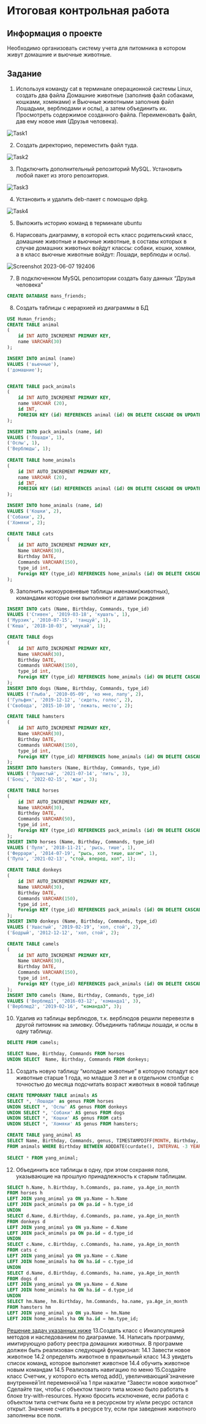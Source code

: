 # Итоговая контрольная работа

## Информация о проекте
Необходимо организовать систему учета для питомника в котором живут
домашние и вьючные животные.

## Задание
1. Используя команду cat в терминале операционной системы Linux, создать
два файла Домашние животные (заполнив файл собаками, кошками,
хомяками) и Вьючные животными заполнив файл Лошадьми, верблюдами и
ослы), а затем объединить их. Просмотреть содержимое созданного файла.
Переименовать файл, дав ему новое имя (Друзья человека).

![Task1](https://github.com/Mayk6/Final-control-work/assets/110410764/8ce05c45-4d49-4929-8775-deb5048d9578)


2. Создать директорию, переместить файл туда.

![Task2](https://github.com/Mayk6/Final-control-work/assets/110410764/16462136-4413-4dd2-8ca4-49661b7e5e63)

3. Подключить дополнительный репозиторий MySQL. Установить любой пакет
из этого репозитория.

![Task3](https://github.com/Mayk6/Final-control-work/assets/110410764/a35c0110-1aed-4e8d-9070-218395620de5)

4. Установить и удалить deb-пакет с помощью dpkg.

![Task4](https://github.com/Mayk6/Final-control-work/assets/110410764/1bcb7631-5316-47b1-b754-77e7d2656ef7)

5. Выложить историю команд в терминале ubuntu



6. Нарисовать диаграмму, в которой есть класс родительский класс, домашние
животные и вьючные животные, в составы которых в случае домашних
животных войдут классы: собаки, кошки, хомяки, а в класс вьючные животные
войдут: Лошади, верблюды и ослы).

![Screenshot 2023-06-07 192406](https://github.com/Mayk6/Final-control-work/assets/110410764/1ebaa8c8-f2b8-471b-b36b-be48b776dbe5)

7. В подключенном MySQL репозитории создать базу данных “Друзья
человека”
```sql
CREATE DATABASE mans_friends;
```

8. Создать таблицы с иерархией из диаграммы в БД
```sql
USE Human_friends;
CREATE TABLE animal
(
	id INT AUTO_INCREMENT PRIMARY KEY, 
	name VARCHAR(30)
);

INSERT INTO animal (name)
VALUES ('вьючные'),
('домашние');  


CREATE TABLE pack_animals
(
	id INT AUTO_INCREMENT PRIMARY KEY,
    name VARCHAR (20),
    id INT,
    FOREIGN KEY (id) REFERENCES animal (id) ON DELETE CASCADE ON UPDATE CASCADE
);

INSERT INTO pack_animals (name, id)
VALUES ('Лошади', 1),
('Ослы', 1),  
('Верблюды', 1); 
    
CREATE TABLE home_animals
(
	id INT AUTO_INCREMENT PRIMARY KEY,
    name VARCHAR (20),
    id INT,
    FOREIGN KEY (id) REFERENCES animal (id) ON DELETE CASCADE ON UPDATE CASCADE
);

INSERT INTO home_animals (name, id)
VALUES ('Кошки', 2),
('Собаки', 2),  
('Хомяки', 2); 

CREATE TABLE cats 
(       
    id INT AUTO_INCREMENT PRIMARY KEY, 
    Name VARCHAR(30), 
    Birthday DATE,
    Commands VARCHAR(150),
    type_id int,
    Foreign KEY (type_id) REFERENCES home_animals (id) ON DELETE CASCADE ON UPDATE CASCADE
);
```
9. Заполнить низкоуровневые таблицы именами(животных), командами
которые они выполняют и датами рождения
```sql
INSERT INTO cats (Name, Birthday, Commands, type_id)
VALUES ('Стивен', '2019-03-18', 'кушать', 1),
('Мурзик', '2010-07-15', 'танцуй', 1),  
('Кеша', '2018-10-03', 'мяукай', 1); 

CREATE TABLE dogs 
(       
    id INT AUTO_INCREMENT PRIMARY KEY, 
    Name VARCHAR(30), 
    Birthday DATE,
    Commands VARCHAR(150),
    type_id int,
    Foreign KEY (type_id) REFERENCES home_animals (id) ON DELETE CASCADE ON UPDATE CASCADE
);
INSERT INTO dogs (Name, Birthday, Commands, type_id)
VALUES ('Глыба', '2010-05-09', 'ко мне, лапу', 2),
('Гульфик', '2019-12-12', 'сидеть, голос', 2),  
('Свобода', '2015-10-10', 'лежать, место', 2);

CREATE TABLE hamsters 
(       
    id INT AUTO_INCREMENT PRIMARY KEY, 
    Name VARCHAR(30), 
    Birthday DATE,
    Commands VARCHAR(150),
    type_id int,
    Foreign KEY (type_id) REFERENCES home_animals (id) ON DELETE CASCADE ON UPDATE CASCADE
);
INSERT INTO hamsters (Name, Birthday, Commands, type_id)
VALUES ('Пушистый', '2021-07-14', 'пить', 3),
('Боец', '2022-02-15', 'жди', 3);

CREATE TABLE horses 
(       
    id INT AUTO_INCREMENT PRIMARY KEY, 
    Name VARCHAR(30), 
    Birthday DATE,
    Commands VARCHAR(50),
    type_id int,
    Foreign KEY (type_id) REFERENCES pack_animals (id) ON DELETE CASCADE ON UPDATE CASCADE
);
INSERT INTO horses (Name, Birthday, Commands, type_id)
VALUES ('Пуля', '2018-11-21', 'рысь, тише', 1),
('Феррари', '2014-07-19', "рысь, хоп, тише, шагом", 1),  
('Пупа', '2021-02-13', "стой, вперед, хоп", 1);

CREATE TABLE donkeys 
(       
    id INT AUTO_INCREMENT PRIMARY KEY, 
    Name VARCHAR(30), 
    Birthday DATE,
    Commands VARCHAR(150),
    type_id int,
    Foreign KEY (type_id) REFERENCES pack_animals (id) ON DELETE CASCADE ON UPDATE CASCADE
);
INSERT INTO donkeys (Name, Birthday, Commands, type_id)
VALUES ('Ушастый', '2019-02-19', 'хоп, стой', 2),
('Бодрый', '2012-12-12', 'хоп, стой', 2);

CREATE TABLE camels 
(       
    id INT AUTO_INCREMENT PRIMARY KEY, 
    Name VARCHAR(30), 
    Birthday DATE,
    Commands VARCHAR(150),
    type_id int,
    Foreign KEY (type_id) REFERENCES pack_animals (id) ON DELETE CASCADE ON UPDATE CASCADE
);
INSERT INTO camels (Name, Birthday, Commands, type_id)
VALUES ('Верблюд1', '2016-03-12', 'команда1', 3),
('Верблюд2', '2019-02-16', "команда3", 3);
```

10. Удалив из таблицы верблюдов, т.к. верблюдов решили перевезти в другой
питомник на зимовку. Объединить таблицы лошади, и ослы в одну таблицу.
```sql
DELETE FROM camels;

SELECT Name, Birthday, Commands FROM horses
UNION SELECT  Name, Birthday, Commands FROM donkeys;
```

11. Создать новую таблицу “молодые животные” в которую попадут все
животные старше 1 года, но младше 3 лет и в отдельном столбце с точностью
до месяца подсчитать возраст животных в новой таблице
```sql
CREATE TEMPORARY TABLE animals AS 
SELECT *, 'Лошади' as genus FROM horses
UNION SELECT *, 'Ослы' AS genus FROM donkeys
UNION SELECT *, 'Собаки' AS genus FROM dogs
UNION SELECT *, 'Кошки' AS genus FROM cats
UNION SELECT *, 'Хомяки' AS genus FROM hamsters;

CREATE TABLE yang_animal AS
SELECT Name, Birthday, Commands, genus, TIMESTAMPDIFF(MONTH, Birthday, CURDATE()) AS Age_in_month
FROM animals WHERE Birthday BETWEEN ADDDATE(curdate(), INTERVAL -3 YEAR) AND ADDDATE(CURDATE(), INTERVAL -1 YEAR);
 
SELECT * FROM yang_animal;
```
12. Объединить все таблицы в одну, при этом сохраняя поля, указывающие на
прошлую принадлежность к старым таблицам.
```sql
SELECT h.Name, h.Birthday, h.Commands, pa.name, ya.Age_in_month 
FROM horses h
LEFT JOIN yang_animal ya ON ya.Name = h.Name
LEFT JOIN pack_animals pa ON pa.id = h.type_id
UNION 
SELECT d.Name, d.Birthday, d.Commands, pa.name, ya.Age_in_month 
FROM donkeys d 
LEFT JOIN yang_animal ya ON ya.Name = d.Name
LEFT JOIN pack_animals pa ON pa.id = d.type_id
UNION
SELECT c.Name, c.Birthday, c.Commands, ha.name, ya.Age_in_month 
FROM cats c
LEFT JOIN yang_animal ya ON ya.Name = c.Name
LEFT JOIN home_animals ha ON ha.id = c.type_id
UNION
SELECT d.Name, d.Birthday, d.Commands, ha.name, ya.Age_in_month 
FROM dogs d
LEFT JOIN yang_animal ya ON ya.Name = d.Name
LEFT JOIN home_animals ha ON ha.id = d.type_id
UNION
SELECT hm.Name, hm.Birthday, hm.Commands, ha.name, ya.Age_in_month 
FROM hamsters hm
LEFT JOIN yang_animal ya ON ya.Name = hm.Name
LEFT JOIN home_animals ha ON ha.id = hm.type_id;
```
[Решение задач указанных ниже](https://github.com/Mayk6/Final-control-work/tree/main/pet-registry)
13.Создать класс с Инкапсуляцией методов и наследованием по диаграмме.
14. Написать программу, имитирующую работу реестра домашних животных.
В программе должен быть реализован следующий функционал:
14.1 Завести новое животное
14.2 определять животное в правильный класс
14.3 увидеть список команд, которое выполняет животное
14.4 обучить животное новым командам
14.5 Реализовать навигацию по меню
15.Создайте класс Счетчик, у которого есть метод add(), увеличивающий̆
значение внутренней̆ int переменной̆ на 1 при нажатие “Завести новое
животное” Сделайте так, чтобы с объектом такого типа можно было работать в
блоке try-with-resources. Нужно бросить исключение, если работа с объектом
типа счетчик была не в ресурсном try и/или ресурс остался открыт. Значение
считать в ресурсе try, если при заведения животного заполнены все поля.
